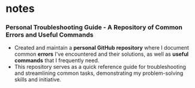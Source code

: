 # notes
### Personal Troubleshooting Guide - A Repository of Common Errors and Useful Commands
- Created and maintain a **personal GitHub repository** where I document common **errors** I've encountered and their solutions, as well as **useful commands** that I frequently need.
- This repository serves as a quick reference guide for troubleshooting and streamlining common tasks, demonstrating my problem-solving skills and initiative.


